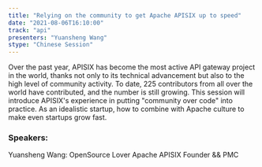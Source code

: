 ```yaml
---
title: "Relying on the community to get Apache APISIX up to speed"
date: "2021-08-06T16:10:00" 
track: "api"
presenters: "Yuansheng Wang"
stype: "Chinese Session"
---
```

Over the past year, APISIX has become the most active API gateway project in the world, thanks not only to its technical advancement but also to the high level of community activity. To date, 225 contributors from all over the world have contributed, and the number is still growing.
 This session will introduce APISIX's experience in putting "community over code" into practice. As an idealistic startup, how to combine with Apache culture to make even startups grow fast.
 ### Speakers: 
 Yuansheng Wang: OpenSource Lover
Apache APISIX Founder && PMC